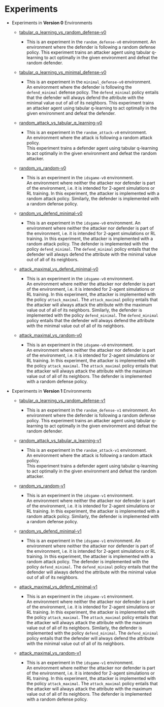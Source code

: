 # Experiments

* Experiments in **Version 0** Environments 

    - [tabular_q_learning_vs_random_defense-v0](training/random_defense-v0/tabular_q_learning/)
       * This is an experiment in the `random_defense-v0` environment. 
       An environment where the defender is following a random defense policy. 
       This experiment trains an attacker agent using tabular q-learning to act optimally in the given
       environment and defeat the random defender.
       
    - [tabular_q_learning_vs_minimal_defense-v0](training/minimal_defense-v0/tabular_q_learning/)
       * This is an experiment in the `minimal_defense-v0` environment.  
       An environment where the defender is following the `defend_minimal` defense policy. 
       The `defend_minimal` policy entails that the defender will always 
       defend the attribute with the minimal value out of all of its neighbors.
       This experiment trains an attacker agent using tabular q-learning to act optimally in the given 
       environment and defeat the defender.       
       
    - [random_attack_vs_tabular_q_learning-v0](training/random_attack-v0/tabular_q_learning/)
       * This is an experiment in the `random_attack-v0` environment.  
       An environment where the attack is following a random attack policy.  
       This experiment trains a defender agent using tabular q-learning to act optimally in the given
       environment and defeat the random attacker.
       
    - [random_vs_random-v0](simulations/v0/random_vs_random/)
       * This is an experiment in the `idsgame-v0` environment.  
       An environment where neither the attacker nor defender is part of the environment, i.e.
       it is intended for 2-agent simulations or RL training.
       In this experiment, the attacker is implemented with a random attack policy.
       Similarly, the defender is implemented with a random defense policy. 
       
    - [random_vs_defend_minimal-v0](simulations/1l-1s-10ad-v0/random_vs_defend_minimal/)
       * This is an experiment in the `idsgame-v0` environment. 
       An environment where neither the attacker nor defender is part of the environment, i.e.
       it is intended for 2-agent simulations or RL training. 
       In this experiment, the attacker is implemented with a random attack policy.
       The defender is implemented with the  policy `defend_minimal`. 
       The `defend_minimal` policy entails that the defender will always
       defend the attribute with the minimal value out of all of its neighbors.   
       
    - [attack_maximal_vs_defend_minimal-v0](simulations/v0/attack_maximal_vs_defend_minimal/)
       * This is an experiment in the `idsgame-v0` environment.  
       An environment where neither the attacker nor defender is part of the environment, i.e. 
       it is intended for 2-agent simulations or RL training. 
       In this experiment, the attacker is implemented with the policy `attack_maximal`.
       The `attack_maximal` policy entails that the attacker will always attack the attribute with
       the maximum value out of all of its neighbors. Similarly, the defender is implemented with the
       policy `defend_minimal`. The `defend_minimal` policy entails that the defender will always
       defend the attribute with the minimal value out of all of its neighbors.   
       
    - [attack_maximal_vs_random-v0](simulations/v0/attack_maximal_vs_random/)
       * This is an experiment in the `idsgame-v0` environment.  
       An environment where neither the attacker nor defender is part of the environment, i.e.
       it is intended for 2-agent simulations or RL training.
       In this experiment, the attacker is implemented with the policy `attack_maximal`.
       The `attack_maximal` policy entails that the attacker will always attack the attribute with
       the maximum value out of all of its neighbors. The defender is implemented with a
       random defense policy.
   
   
* Experiments in **Version 1** Environments 

    - [tabular_q_learning_vs_random_defense-v1](training/random_defense-v1/tabular_q_learning/)
       * This is an experiment in the `random_defense-v1` environment. 
       An environment where the defender is following a random defense policy. 
       This experiment trains an attacker agent using tabular q-learning to act optimally in the given
       environment and defeat the random defender.
       
    - [random_attack_vs_tabular_q_learning-v1](training/random_attack-v1/tabular_q_learning/)
       * This is an experiment in the `random_attack-v1` environment.  
       An environment where the attack is following a random attack policy.  
       This experiment trains a defender agent using tabular q-learning to act optimally in the given
       environment and defeat the random attacker.
       
    - [random_vs_random-v1](simulations/v1/random_vs_random/)
       * This is an experiment in the `idsgame-v1` environment.  
       An environment where neither the attacker nor defender is part of the environment, i.e.
       it is intended for 2-agent simulations or RL training.
       In this experiment, the attacker is implemented with a random attack policy.
       Similarly, the defender is implemented with a random defense policy. 
       
    - [random_vs_defend_minimal-v1](simulations/1l-1s-10ad-v1/random_vs_defend_minimal/)
       * This is an experiment in the `idsgame-v1` environment. 
       An environment where neither the attacker nor defender is part of the environment, i.e.
       it is intended for 2-agent simulations or RL training. 
       In this experiment, the attacker is implemented with a random attack policy.
       The defender is implemented with the  policy `defend_minimal`. 
       The `defend_minimal` policy entails that the defender will always
       defend the attribute with the minimal value out of all of its neighbors.   
       
    - [attack_maximal_vs_defend_minimal-v1](simulations/v1/attack_maximal_vs_defend_minimal/)
       * This is an experiment in the `idsgame-v1` environment.  
       An environment where neither the attacker nor defender is part of the environment, i.e. 
       it is intended for 2-agent simulations or RL training. 
       In this experiment, the attacker is implemented with the policy `attack_maximal`.
       The `attack_maximal` policy entails that the attacker will always attack the attribute with
       the maximum value out of all of its neighbors. Similarly, the defender is implemented with the
       policy `defend_minimal`. The `defend_minimal` policy entails that the defender will always
       defend the attribute with the minimal value out of all of its neighbors.   
       
    - [attack_maximal_vs_random-v1](simulations/v1/attack_maximal_vs_random/)
       * This is an experiment in the `idsgame-v1` environment.  
       An environment where neither the attacker nor defender is part of the environment, i.e.
       it is intended for 2-agent simulations or RL training.
       In this experiment, the attacker is implemented with the policy `attack_maximal`.
       The `attack_maximal` policy entails that the attacker will always attack the attribute with
       the maximum value out of all of its neighbors. The defender is implemented with a
       random defense policy.
